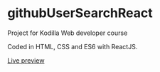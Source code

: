 # githubUserSearchReact

Project for Kodilla Web developer course

Coded in HTML, CSS and ES6 with ReactJS.

[Live preview](https://thortila.github.io/githubUserSearchReact/)
